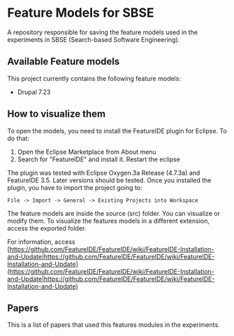 # Feature Models for SBSE

A repository responsible for saving the feature models used in the experiments in SBSE (Search-based Software Engineering).

## Available Feature models
This project currently contains the following feature models:

- Drupal 7.23

## How to visualize them

To open the models, you need to install the FeatureIDE plugin for Eclipse. To do that:

1. Open the Eclipse Marketplace from About menu
2. Search for "FeatureIDE" and install it. Restart the eclipse

The plugin was tested with Eclipse Oxygen.3a Release (4.7.3a) and FeatureIDE 3.5. Later versions should be tested. Once you installed the plugin, you have to import the project going to:

```
File -> Import -> General -> Existing Projects into Workspace
```

The feature models are inside the source (src) folder. You can visualize or modify them. To visualize the features models in a different extension, access the exported folder.

For information, access [https://github.com/FeatureIDE/FeatureIDE/wiki/FeatureIDE-Installation-and-Update|https://github.com/FeatureIDE/FeatureIDE/wiki/FeatureIDE-Installation-and-Update](https://github.com/FeatureIDE/FeatureIDE/wiki/FeatureIDE-Installation-and-Update|https://github.com/FeatureIDE/FeatureIDE/wiki/FeatureIDE-Installation-and-Update)

## Papers

This is a list of papers that used this features modules in the experiments.
